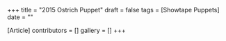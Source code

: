 +++
title = "2015 Ostrich Puppet"
draft = false
tags = [Showtape Puppets]
date = ""

[Article]
contributors = []
gallery = []
+++